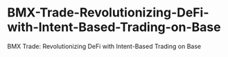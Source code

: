 # BMX-Trade-Revolutionizing-DeFi-with-Intent-Based-Trading-on-Base
BMX Trade: Revolutionizing DeFi with Intent-Based Trading on Base
